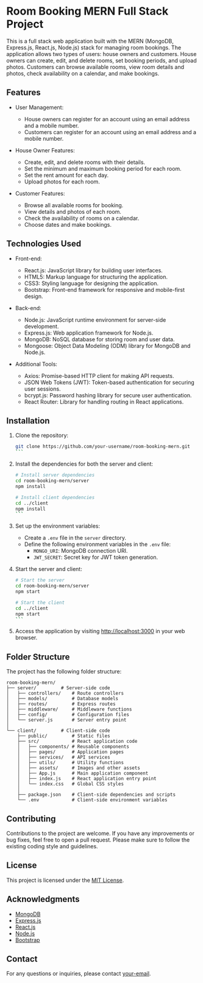 # Room Booking MERN Full Stack Project

This is a full stack web application built with the MERN (MongoDB, Express.js, React.js, Node.js) stack for managing room bookings. The application allows two types of users: house owners and customers. House owners can create, edit, and delete rooms, set booking periods, and upload photos. Customers can browse available rooms, view room details and photos, check availability on a calendar, and make bookings.

## Features

- User Management:
  - House owners can register for an account using an email address and a mobile number.
  - Customers can register for an account using an email address and a mobile number.

- House Owner Features:
  - Create, edit, and delete rooms with their details.
  - Set the minimum and maximum booking period for each room.
  - Set the rent amount for each day.
  - Upload photos for each room.

- Customer Features:
  - Browse all available rooms for booking.
  - View details and photos of each room.
  - Check the availability of rooms on a calendar.
  - Choose dates and make bookings.

## Technologies Used

- Front-end:
  - React.js: JavaScript library for building user interfaces.
  - HTML5: Markup language for structuring the application.
  - CSS3: Styling language for designing the application.
  - Bootstrap: Front-end framework for responsive and mobile-first design.

- Back-end:
  - Node.js: JavaScript runtime environment for server-side development.
  - Express.js: Web application framework for Node.js.
  - MongoDB: NoSQL database for storing room and user data.
  - Mongoose: Object Data Modeling (ODM) library for MongoDB and Node.js.

- Additional Tools:
  - Axios: Promise-based HTTP client for making API requests.
  - JSON Web Tokens (JWT): Token-based authentication for securing user sessions.
  - bcrypt.js: Password hashing library for secure user authentication.
  - React Router: Library for handling routing in React applications.

## Installation

1. Clone the repository:

   ````bash
   git clone https://github.com/your-username/room-booking-mern.git
   ```

2. Install the dependencies for both the server and client:

   ````bash
   # Install server dependencies
   cd room-booking-mern/server
   npm install

   # Install client dependencies
   cd ../client
   npm install
   ```

3. Set up the environment variables:
   - Create a `.env` file in the `server` directory.
   - Define the following environment variables in the `.env` file:
     - `MONGO_URI`: MongoDB connection URI.
     - `JWT_SECRET`: Secret key for JWT token generation.

4. Start the server and client:

   ````bash
   # Start the server
   cd room-booking-mern/server
   npm start

   # Start the client
   cd ../client
   npm start
   ```

5. Access the application by visiting [http://localhost:3000](http://localhost:3000) in your web browser.

## Folder Structure

The project has the following folder structure:

```
room-booking-mern/
├── server/         # Server-side code
│   ├── controllers/    # Route controllers
│   ├── models/         # Database models
│   ├── routes/         # Express routes
│   ├── middleware/     # Middleware functions
│   ├── config/         # Configuration files
│   └── server.js       # Server entry point
│
└── client/         # Client-side code
    ├── public/         # Static files
    ├── src/            # React application code
    │   ├── components/ # Reusable components
    │   ├── pages/      # Application pages
    │   ├── services/   # API services
    │   ├── utils/      # Utility functions
    │   ├── assets/     # Images and other assets
    │   ├── App.js      # Main application component
    │   ├── index.js    # React application entry point
    │   └── index.css   # Global CSS styles
    │
    ├── package.json    # Client-side dependencies and scripts
    └── .env            # Client-side environment variables
```

## Contributing

Contributions to the project are welcome. If you have any improvements or bug fixes, feel free to open a pull request. Please make sure to follow the existing coding style and guidelines.

## License

This project is licensed under the [MIT License](LICENSE).

## Acknowledgments

- [MongoDB](https://www.mongodb.com/)
- [Express.js](https://expressjs.com/)
- [React.js](https://reactjs.org/)
- [Node.js](https://nodejs.org/)
- [Bootstrap](https://getbootstrap.com/)

## Contact

For any questions or inquiries, please contact [your-email](mailto:your-email@example.com).
